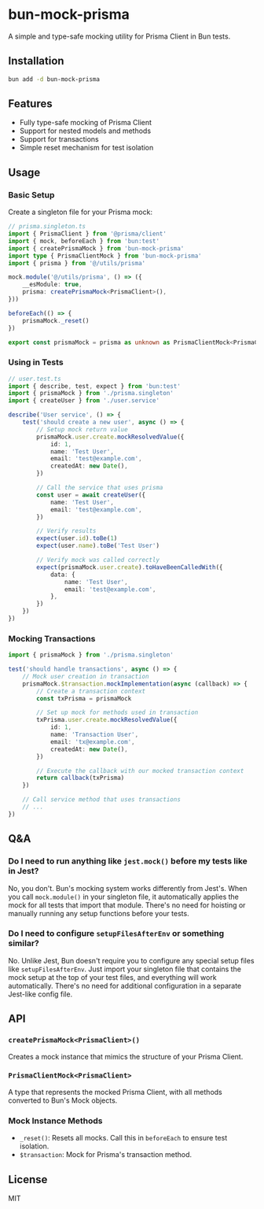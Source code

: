# bun-mock-prisma

A simple and type-safe mocking utility for Prisma Client in Bun tests.

## Installation

```bash
bun add -d bun-mock-prisma
```

## Features

-   Fully type-safe mocking of Prisma Client
-   Support for nested models and methods
-   Support for transactions
-   Simple reset mechanism for test isolation

## Usage

### Basic Setup

Create a singleton file for your Prisma mock:

```typescript
// prisma.singleton.ts
import { PrismaClient } from '@prisma/client'
import { mock, beforeEach } from 'bun:test'
import { createPrismaMock } from 'bun-mock-prisma'
import type { PrismaClientMock } from 'bun-mock-prisma'
import { prisma } from '@/utils/prisma'

mock.module('@/utils/prisma', () => ({
    __esModule: true,
    prisma: createPrismaMock<PrismaClient>(),
}))

beforeEach(() => {
    prismaMock._reset()
})

export const prismaMock = prisma as unknown as PrismaClientMock<PrismaClient>
```

### Using in Tests

```typescript
// user.test.ts
import { describe, test, expect } from 'bun:test'
import { prismaMock } from './prisma.singleton'
import { createUser } from './user.service'

describe('User service', () => {
    test('should create a new user', async () => {
        // Setup mock return value
        prismaMock.user.create.mockResolvedValue({
            id: 1,
            name: 'Test User',
            email: 'test@example.com',
            createdAt: new Date(),
        })

        // Call the service that uses prisma
        const user = await createUser({
            name: 'Test User',
            email: 'test@example.com',
        })

        // Verify results
        expect(user.id).toBe(1)
        expect(user.name).toBe('Test User')

        // Verify mock was called correctly
        expect(prismaMock.user.create).toHaveBeenCalledWith({
            data: {
                name: 'Test User',
                email: 'test@example.com',
            },
        })
    })
})
```

### Mocking Transactions

```typescript
import { prismaMock } from './prisma.singleton'

test('should handle transactions', async () => {
    // Mock user creation in transaction
    prismaMock.$transaction.mockImplementation(async (callback) => {
        // Create a transaction context
        const txPrisma = prismaMock

        // Set up mock for methods used in transaction
        txPrisma.user.create.mockResolvedValue({
            id: 1,
            name: 'Transaction User',
            email: 'tx@example.com',
            createdAt: new Date(),
        })

        // Execute the callback with our mocked transaction context
        return callback(txPrisma)
    })

    // Call service method that uses transactions
    // ...
})
```

## Q&A

### Do I need to run anything like `jest.mock()` before my tests like in Jest?

No, you don't. Bun's mocking system works differently from Jest's. When you call `mock.module()` in your singleton file, it automatically applies the mock for all tests that import that module. There's no need for hoisting or manually running any setup functions before your tests.

### Do I need to configure `setupFilesAfterEnv` or something similar?

No. Unlike Jest, Bun doesn't require you to configure any special setup files like `setupFilesAfterEnv`. Just import your singleton file that contains the mock setup at the top of your test files, and everything will work automatically. There's no need for additional configuration in a separate Jest-like config file.

## API

### `createPrismaMock<PrismaClient>()`

Creates a mock instance that mimics the structure of your Prisma Client.

### `PrismaClientMock<PrismaClient>`

A type that represents the mocked Prisma Client, with all methods converted to Bun's Mock objects.

### Mock Instance Methods

-   `_reset()`: Resets all mocks. Call this in `beforeEach` to ensure test isolation.
-   `$transaction`: Mock for Prisma's transaction method.

## License

MIT
